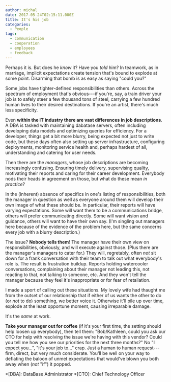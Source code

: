 ```yaml
---
author: michal
date: 2017-05-24T02:15:11.000Z
title: It's his job
categories:
  - People
tags:
  - communication
  - cooperation
  - employees
  - feedback
---
```


Perhaps it is. But does he _know_ it? Have you _told_ him? In teamwork, as in marriage, implicit expectations create tension that's bound to explode at some point. Disarming that bomb is as easy as saying "could you?"

Some jobs have tighter-defined responsibilities than others. Across the spectrum of employment that's obvious---if you're, say, a train driver your job is to safely steer a few thousand tons of steel, carrying a few hundred human lives to their desired destinations. If you're an artist, there's much less specificity.

Even **within the IT industry there are vast differences in job descriptions**. A DBA is tasked with maintaining dabatase servers, often including developing data models and optimizing queries for efficiency. For a developer, things get a bit more blurry, being expected not just to write code, but these days often also setting up server infrastructure, configuring deployments, monitoring service health and, perhaps hardest of all, understanding and catering for user needs.

Then there are the _managers_, whose job descriptions are becoming increasingly confusing. Ensuring timely delivery, supervising quality, motivating their reports and caring for their career development. Everybody nods their heads in agreement on those, but what do these mean _in practice_?

In the (inherent) absence of specifics in one's listing of responsibilities, both the manager in question as well as everyone around them will develop their own image of what these should be. In particular, their reports will have varying expectations. Some will want them to be a communications bridge, others will prefer communicating directly. Some will want vision and guidance, others will want to have their own say. (I'm singling out managers here because of the evidence of the problem here, but the same concerns every job with a blurry description.)

The issue? **Nobody tells them**! The manager have their own view on responsibilities, obviously, and will execute against those. (Plus there are the manager's managers to cater for.) They will, regretably, often _not_ sit down for a frank conversation with their team to talk out what everybody's role is. The result is frustration buildup. Reports holding watercooler conversations, complaining about their manager not leading this, not reacting to that, not talking to someone, etc. And they won't tell the manager because they feel it's inappropriate or for fear of retaliation.

I made a sport of calling out these situations. My lovely wife had thaught me from the outset of our relationship that if either of us wants the other to do (or _not_ to do) something, we better voice it. Otherwise it'll pile up over time, explode at the least opportune moment, causing irreparable damage.

It's the _same_ at work.

**Take your manager out for coffee** (if it's your first time, the setting should help loosen up everybody), then tell them: "Bob/Kathleen, could you ask our CTO for help with resolving the issue we're having with this vendor? Could you tell me how you see our priorities for the next three months?" No "I expect you...", "it's your job to..." crap. Just a human to human request---firm, direct, but very much considerate. You'll be well on your way to deflating the baloon of unmet expectations that would've blown you both away when (_not_ "if") it popped.

*[DBA]: DataBase Administrator
*[CTO]: Chief Technology Officer

